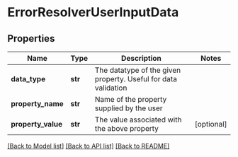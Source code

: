 # ErrorResolverUserInputData

## Properties
Name | Type | Description | Notes
------------ | ------------- | ------------- | -------------
**data_type** | **str** | The datatype of the given property. Useful for data validation | 
**property_name** | **str** | Name of the property supplied by the user | 
**property_value** | **str** | The value associated with the above property | [optional] 

[[Back to Model list]](../README.md#documentation-for-models) [[Back to API list]](../README.md#documentation-for-api-endpoints) [[Back to README]](../README.md)

